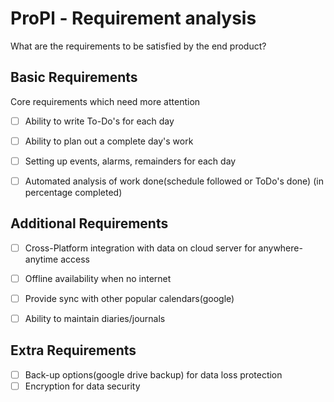 # ProPl - Requirement analysis

What are the requirements to be satisfied by the end product?


## Basic Requirements
Core requirements which need more attention
 - [ ] Ability to write To-Do's for each day
 - [ ] Ability to plan out a complete day's work
 - [ ] Setting up events, alarms, remainders for each day
 - [ ] Automated analysis of work done(schedule followed or ToDo's done) (in percentage completed)


## Additional Requirements
 - [ ] Cross-Platform integration with data on cloud server for anywhere-anytime access
 - [ ] Offline availability when no internet
 - [ ] Provide sync with other popular calendars(google)
 - [ ] Ability to maintain diaries/journals


## Extra Requirements
 - [ ] Back-up options(google drive backup) for data loss protection
 - [ ] Encryption for data security